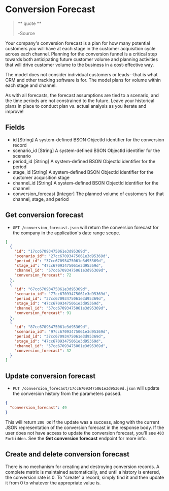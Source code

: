 Conversion Forecast
=================

> ** quote **
>
> -Source

Your company's conversion forecast is a plan for how many potential customers you will have at each stage in the customer acquisition cycle across each channel. Planning for the conversion funnel is a critical step towards both anticipating future customer volume and planning activities that will drive customer volume to the business in a cost-effective way.

The model does not consider individual customers or leads--that is what CRM and other tracking software is for. The model plans for volume within each stage and channel.

As with all forecasts, the forecast assumptions are tied to a scenario, and the time periods are not constrained to the future. Leave your historical plans in place to conduct plan vs. actual analysis as you iterate and improve!


Fields
------

* id [String] A system-defined BSON ObjectId identifier for the conversion record
* scenario_id [String] A system-defined BSON ObjectId identifier for the scenario
* period_id [String] A system-defined BSON ObjectId identifier for the period
* stage_id [String] A system-defined BSON ObjectId identifier for the customer acquisition stage
* channel_id [String] A system-defined BSON ObjectId identifier for the channel
* conversion_forecast [Integer] The planned volume of customers for that channel, stage, and period


Get conversion forecast
----------------------

* `GET /conversion_forecast.json` will return the conversion forecast for the company in the application's date range scope.

```json
[
  {
    "id": "17cc67093475061e3d95369d",
    "scenario_id": "27cc67093475061e3d95369d",
    "period_id": "37cc67093475061e3d95369d",
    "stage_id": "47cc67093475061e3d95369d",
    "channel_id": "57cc67093475061e3d95369d",
    "conversion_forecast": 72
  },
  {
    "id": "67cc67093475061e3d95369d",
    "scenario_id": "77cc67093475061e3d95369d",
    "period_id": "37cc67093475061e3d95369d",
    "stage_id": "47cc67093475061e3d95369d",
    "channel_id": "57cc67093475061e3d95369d",
    "conversion_forecast": 91
  },
  {
    "id": "87cc67093475061e3d95369d",
    "scenario_id": "97cc67093475061e3d95369d",
    "period_id": "37cc67093475061e3d95369d",
    "stage_id": "47cc67093475061e3d95369d",
    "channel_id": "57cc67093475061e3d95369d",
    "conversion_forecast": 32
  }
]
```


Update conversion forecast
-------------------------

* `PUT /conversion_forecast/17cc67093475061e3d95369d.json` will update the conversion history from the parameters passed.

```json
{
  "conversion_forecast": 49
}
```

This will return `200 OK` if the update was a success, along with the current JSON representation of the conversion forecast in the response body. If the user does not have access to update the conversion forecast, you'll see `403 Forbidden`. See the **Get conversion forecast** endpoint for more info.


Create and delete conversion forecast
-------------------------------------

There is no mechanism for creating and destroying conversion records. A complete matrix is maintained automatically, and until a history is entered, the conversion rate is 0. To "create" a record, simply find it and then update it from 0 to whatever the appropriate value is.
